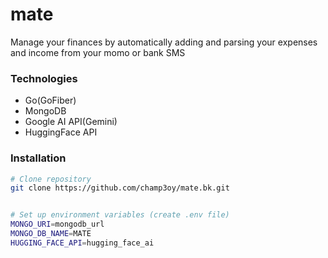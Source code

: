 # mate

Manage your finances by automatically adding and parsing your expenses and income from your momo or bank SMS

### Technologies
- Go(GoFiber)
- MongoDB
- Google AI API(Gemini)
- HuggingFace API

### Installation
```bash
# Clone repository
git clone https://github.com/champ3oy/mate.bk.git


# Set up environment variables (create .env file)
MONGO_URI=mongodb_url
MONGO_DB_NAME=MATE
HUGGING_FACE_API=hugging_face_ai
```
